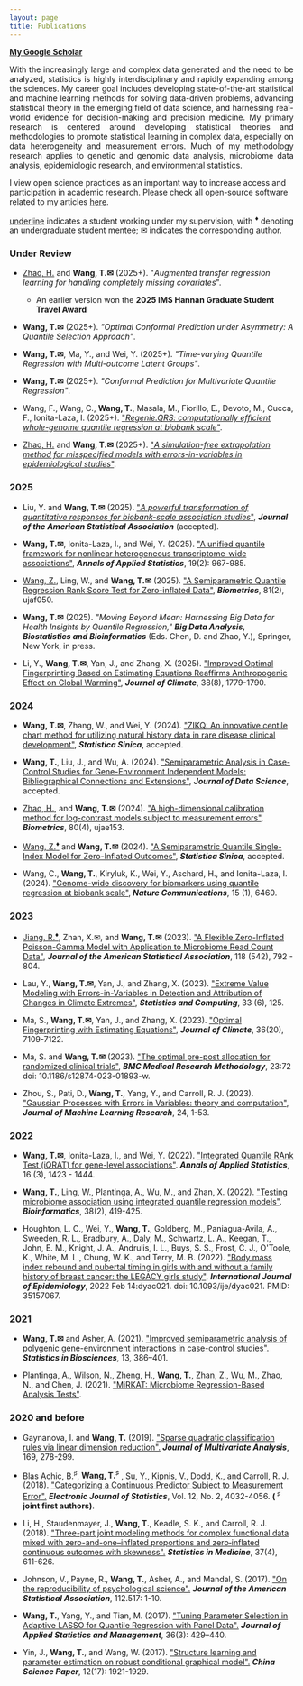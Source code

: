 ```yaml
---
layout: page
title: Publications
---
```


**[My Google Scholar](https://scholar.google.com/citations?user=YKB6YmgAAAAJ&hl=en&oi=ao)**

<p align="justify">
With the increasingly large and complex data generated and the need to be analyzed, statistics is highly interdisciplinary and rapidly expanding among the sciences. My career goal includes developing state-of-the-art statistical and machine learning methods for solving data-driven problems, advancing statistical theory in the emerging field of data science, and harnessing real-world evidence for decision-making and precision medicine. My primary research is centered around developing statistical theories and methodologies to promote statistical learning in complex data, especially on data heterogeneity and measurement errors. Much of my methodology research applies to genetic and genomic data analysis, microbiome data analysis, epidemiologic research, and environmental statistics. 
</p>

I view open science practices as an important way to increase access and participation in academic research. Please check all open-source software related to my articles [here](https://tianyingw.github.io/software/). 


<p align="justify">
<ins>underline</ins> indicates a student working under my supervision, with <sup><span>&#9830;</span></sup> denoting an undergraduate student mentee; <span>&#x2709;</span> indicates the corresponding author.
</p>

### Under Review

- <ins>Zhao, H.</ins> and **Wang, T.<span>&#x2709;</span>** (2025+). "_Augmented transfer regression learning for handling completely missing covariates_".
  - An earlier version won the **2025 IMS Hannan Graduate Student Travel Award**

- **Wang, T.<span>&#x2709;</span>** (2025+). _"Optimal Conformal Prediction under Asymmetry: A Quantile Selection Approach"_.

- **Wang, T.<span>&#x2709;</span>**, Ma, Y., and Wei, Y. (2025+). _"Time-varying Quantile Regression with Multi-outcome Latent Groups"_.

- **Wang, T.<span>&#x2709;</span>** (2025+). _"Conformal Prediction for Multivariate Quantile Regression"_.

- Wang, F., Wang, C., **Wang, T.**, Masala, M., Fiorillo, E., Devoto, M., Cucca, F., Ionita-Laza, I. (2025+). ["_Regenie.QRS: computationally efficient whole-genome quantile regression at biobank scale_"](https://www.biorxiv.org/content/10.1101/2025.05.02.651730v1.full.pdf).

- <ins>Zhao, H.</ins> and **Wang, T.<span>&#x2709;</span>** (2025+). ["_A simulation-free extrapolation method for misspecified models with errors-in-variables in epidemiological studies_"](https://arxiv.org/abs/2509.06118).

### 2025

- Liu, Y. and **Wang, T.<span>&#x2709;</span>** (2025). ["_A powerful transformation of quantitative responses for biobank-scale association studies_"](https://www.tandfonline.com/doi/full/10.1080/01621459.2025.2540083), **_Journal of the American Statistical Association_** (accepted).
  
- **Wang, T.<span>&#x2709;</span>**, Ionita-Laza, I., and Wei, Y. (2025). ["A unified quantile framework for nonlinear heterogeneous transcriptome-wide associations"](https://projecteuclid.org/journals/annals-of-applied-statistics/volume-19/issue-2/A-unified-quantile-framework-for-nonlinear-heterogeneous-transcriptome-wide-associations/10.1214/24-AOAS1999.short), **_Annals of Applied Statistics_**, 19(2): 967-985.
  
- <ins>Wang, Z.</ins>, Ling, W., and **Wang, T.<span>&#x2709;</span>** (2025). ["A Semiparametric Quantile Regression Rank Score Test for Zero-inflated Data"](https://doi.org/10.1093/biomtc/ujaf050), **_Biometrics_**, 81(2), ujaf050.

- **Wang, T.<span>&#x2709;</span>** (2025). _"Moving Beyond Mean: Harnessing Big Data for Health Insights by Quantile Regression,"_ **_Big Data Analysis, Biostatistics and Bioinformatics_** (Eds. Chen, D. and Zhao, Y.), Springer, New York, in press.

- Li, Y., **Wang, T.<span>&#x2709;</span>**, Yan, J., and Zhang, X. (2025). ["Improved Optimal Fingerprinting Based on Estimating Equations Reaffirms Anthropogenic Effect on Global Warming"](https://journals.ametsoc.org/view/journals/clim/38/8/JCLI-D-24-0193.1.xml),  **_Journal of Climate_**, 38(8), 1779-1790.

### 2024

- **Wang, T.<span>&#x2709;</span>**, Zhang, W., and Wei, Y. (2024). ["ZIKQ: An innovative centile chart method for utilizing natural history data in rare disease clinical development"](https://www3.stat.sinica.edu.tw/ss_newpaper/SS-2023-0107_na.pdf), **_Statistica Sinica_**, accepted.

- **Wang, T.**, Liu, J., and Wu, A. (2024). ["Semiparametric Analysis in Case-Control Studies for Gene-Environment Independent Models: Bibliographical Connections and Extensions"](https://jds-online.org/journal/JDS/article/1391/info), **_Journal of Data Science_**, accepted.

- <ins>Zhao, H.</ins>, and **Wang, T.<span>&#x2709;</span>** (2024). ["A high-dimensional calibration method for log-contrast models subject to measurement errors"](https://academic.oup.com/biometrics/article/80/4/ujae153/7925418), **_Biometrics_**, 80(4), ujae153.

- <ins>Wang, Z.**<sup><span>&#9830;</span></sup>**</ins> and **Wang, T.<span>&#x2709;</span>** (2024). ["A Semiparametric Quantile Single-Index Model for Zero-Inflated Outcomes"](https://www3.stat.sinica.edu.tw/ss_newpaper/SS-2024-0104_na.pdf), **_Statistica Sinica_**, accepted.
  
- Wang, C., **Wang, T.**, Kiryluk, K., Wei, Y., Aschard, H., and Ionita-Laza, I. (2024). ["Genome-wide discovery for biomarkers using quantile regression at biobank scale"](https://www.nature.com/articles/s41467-024-50726-x), **_Nature Communications_**, 15 (1), 6460.

### 2023

- <ins>Jiang, R.**<sup><span>&#9830;</span></sup>**</ins>, Zhan, X.<span>&#x2709;</span>, and **Wang, T.<span>&#x2709;</span>** (2023). ["A Flexible Zero-Inflated Poisson-Gamma Model with Application to Microbiome Read Count Data"](https://www.tandfonline.com/doi/full/10.1080/01621459.2022.2151447), **_Journal of the American Statistical Association_**, 118 (542), 792 - 804. 

- Lau, Y., **Wang, T.<span>&#x2709;</span>**, Yan, J., and Zhang, X. (2023). ["Extreme Value Modeling with Errors-in-Variables in Detection and Attribution of Changes in Climate Extremes"](https://doi.org/10.1007/s11222-023-10290-8), **_Statistics and Computing_**, 33 (6), 125.

- Ma, S., **Wang, T.<span>&#x2709;</span>**, Yan, J., and Zhang, X. (2023). ["Optimal Fingerprinting with Estimating Equations"](https://journals.ametsoc.org/configurable/content/journals$002fclim$002faop$002fJCLI-D-22-0681.1$002fJCLI-D-22-0681.1.xml?t:ac=journals%24002fclim%24002faop%24002fJCLI-D-22-0681.1%24002fJCLI-D-22-0681.1.xml), **_Journal of Climate_**, 36(20), 7109-7122.

- Ma, S. and **Wang, T.<span>&#x2709;</span>** (2023). ["The optimal pre-post allocation for randomized clinical trials"](https://doi.org/10.1186/s12874-023-01893-w), **_BMC Medical Research Methodology_**, 23:72 doi: 10.1186/s12874-023-01893-w. 

- Zhou, S., Pati, D., **Wang, T.**, Yang, Y., and Carroll, R. J. (2023). ["Gaussian Processes with Errors in Variables: theory and computation"](https://jmlr.org/papers/volume24/21-1480/21-1480.pdf), **_Journal of Machine Learning Research_**, 24, 1-53.

### 2022

- **Wang, T.<span>&#x2709;</span>**, Ionita-Laza, I., and Wei, Y. (2022). ["Integrated Quantile RAnk Test (iQRAT) for gene-level associations"](https://projecteuclid.org/journals/annals-of-applied-statistics/volume-16/issue-3/Integrated-Quantile-RAnk-Test-iQRAT-for-gene-level-associations/10.1214/21-AOAS1548.short). **_Annals of Applied Statistics_**, 16 (3), 1423 - 1444. 

- **Wang, T.**, Ling, W., Plantinga, A., Wu, M., and Zhan, X. (2022). ["Testing microbiome association using integrated quantile regression models"](https://academic.oup.com/bioinformatics/advance-article-abstract/doi/10.1093/bioinformatics/btab668/6374494). **_Bioinformatics_**, 38(2), 419-425. 

- Houghton, L. C., Wei, Y., **Wang, T.**, Goldberg, M., Paniagua-Avila, A., Sweeden, R. L., Bradbury, A., Daly, M., Schwartz, L. A., Keegan, T., John, E. M., Knight, J. A., Andrulis, I. L., Buys, S. S., Frost, C. J., O'Toole, K., White, M. L., Chung, W. K., and Terry, M. B. (2022). ["Body mass index rebound and pubertal timing in girls with and without a family history of breast cancer: the LEGACY girls study"](https://academic.oup.com/ije/advance-article-abstract/doi/10.1093/ije/dyac021/6528416). **_International Journal of Epidemiology_**, 2022 Feb 14:dyac021. doi: 10.1093/ije/dyac021. PMID: 35157067.

### 2021
- **Wang, T.<span>&#x2709;</span>** and Asher, A. (2021). ["Improved semiparametric analysis of polygenic gene-environment interactions in case-control studies".](https://doi.org/10.1007/s12561-020-09298-9) **_Statistics in Biosciences_**, 13, 386–401. 

- Plantinga, A., Wilson, N., Zheng, H., **Wang, T.**, Zhan, Z., Wu, M., Zhao, N., and Chen, J. (2021). ["MiRKAT: Microbiome Regression-Based Analysis Tests"](https://CRAN.R-project.org/package=MiRKAT).

### 2020 and before

- Gaynanova, I. and **Wang, T.** (2019). ["Sparse quadratic classification rules via linear dimension reduction".](https://www.ncbi.nlm.nih.gov/pmc/articles/PMC6516858/) **_Journal of Multivariate Analysis_**, 169, 278-299. 

- Blas Achic, B.<sup><span>&#9839;</span></sup>, **Wang, T.<sup><span>&#9839;</span></sup>** , Su, Y., Kipnis, V., Dodd, K., and Carroll, R. J. (2018). ["Categorizing a Continuous Predictor Subject to Measurement Error".](https://projecteuclid.org/euclid.ejs/1544518836) **_Electronic Journal of Statistics_**, Vol. 12, No. 2, 4032-4056. **( <sup><span>&#9839;</span></sup> joint first authors)**. 

- Li, H., Staudenmayer, J., **Wang, T.**, Keadle, S. K., and Carroll, R. J. (2018). ["Three-part joint modeling methods for complex functional data mixed with zero-and-one–inflated proportions and zero‐inflated continuous outcomes with skewness".](https://www.ncbi.nlm.nih.gov/pubmed/29052239) **_Statistics in Medicine_**, 37(4), 611-626.

- Johnson, V., Payne, R., **Wang, T.**, Asher, A., and Mandal, S. (2017).
["On the reproducibility of psychological science".](https://amstat.tandfonline.com/doi/abs/10.1080/01621459.2016.1240079#.WqQ13ZPwbOQ) **_Journal of the American Statistical Association_**, 112.517: 1-10.

-  **Wang, T.**, Yang, Y., and Tian, M. (2017). ["Tuning Parameter Selection in Adaptive 
LASSO for Quantile Regression with Panel Data".](http://www.sltj.chinajournal.net.cn/WKB2/WebPublication/paperDigest.aspx?paperID=b60aaa1e-c54c-4e9f-9f37-7f742f25b4b1) **_Journal of Applied Statistics and Management_**, 36(3): 429–440.

-  Yin, J., **Wang, T.**, and  Wang, W. (2017). ["Structure learning and parameter estimation on robust conditional graphical model".](http://www.cnki.com.cn/Article/CJFDTotal-ZKZX201717001.htm) **_China Science Paper_**, 12(17): 1921-1929.








